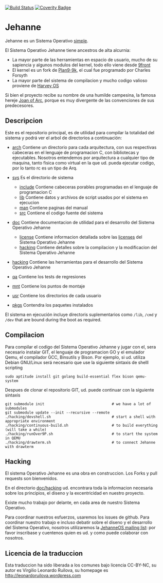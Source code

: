 [![Build Status](https://api.travis-ci.org/JehanneOS/jehanne.svg?branch=master)](https://travis-ci.org/JehanneOS/jehanne)
[![Coverity Badge](https://scan.coverity.com/projects/7364/badge.svg)](https://scan.coverity.com/projects/jehanne)

# Jehanne

Jehanne es un Sistema Operativo [simple][simplicity].

El Sistema Operativo Jehanne tiene ancestros de alta alcurnia:

- La mayor parte de las herramientas en espacio de usuario, mucho de su sapiencia y algunos modulos del kernel, todo ello viene desde [9front][9front]
- El kernel es un fork de [Plan9-9k][plan9-9k], el cual fue programado por Charles Forsyth
- La mayor parte del sistema de compilacion y mucho codigo valioso proviene de [Harvey OS][harvey]

Si bien el proyecto recibe su nombre de una humilde campesina, la famosa hereje [Joan of Arc][arc], porque es muy divergente de las convenciones de sus predecesores.

## Descripcion

Este es el repositorio principal, es de utilidad para compilar la totalidad del sistema y podrá ver el arbol de directorios a continuación:

- [arch](./arch/) Contiene un directorio para cada arquitectura, con sus respectivas cabeceras en el lenguaje de programacion C, con bibliotecas y ejecutables. Nosotros entendemos por arquitectura a cualquier tipo de maquina, tanto fisica como virtual en la que ud. pueda ejecutar codigo, por lo tanto rc es un tipo de Arq.
- [sys](./sys) Es el directorio de sistema
    * [include](./sys/include) Contiene cabeceras porables programadas en el lenguaje de programacion C 
    * [lib](./sys/lib) Contiene datos y archivos de script usados por el sistema en ejecucion
    * [man](./sys/man) Contiene paginas del manual
    * [src](./sys/src) Contiene el codigo fuente del sistema
- [doc](./doc/) Contiene documentacion de utilidad para el desarrollo del Sistema Operativo Jehanne
  
    * [license](./doc/license/) Contiene informacion detallada sobre las [licenses][lic] del Sistema Operativo Jehanne
    * [hacking](./doc/hacking/) Contiene detalles sobre la compilacion y la modificacion del Sistema Operativo Jehanne
- [hacking](./hacking) Contiene las herramientas para el desarrollo del Sistema Operativo Jehanne
- [qa](./qa) Contiene los tests de regresiones
- [mnt](./mnt) Contiene los puntos de montaje 
- [usr](./usr) Contiene los directorios de cada usuario
- [pkgs](./pkgs) Contendra los paquetes instalados

El sistema en ejecución incluye directoris suplementarios como `/lib`,
`/cmd` y `/dev` that are bound during the boot as required.

## Compilacion

Para compilar el codigo del Sistema Operativo Jehanne y jugar con el, sera necesario instalar GIT, el lenguaje de programacion GO y el emulador Qemu, el compilador GCC, Binsutils y Bison.
Por ejemplo, si ud. utiliza Debian GNU/Linux será necesario que use la siguiente sintaxis de shelll scripting

	sudo aptitude install git golang build-essential flex bison qemu-system

Despues de clonar el repositorio GIT, ud. puede continuar con la siguiente sintaxis

	git submodule init                               # we have a lot of submodules
	git submodule update --init --recursive --remote
	./hacking/devshell.sh                            # start a shell with appropriate environment
	./hacking/continuous-build.sh                    # to build everything (will take a while)
	./hacking/runOver9P.sh                           # to start the system in QEMU
	./hacking/drawterm.sh                            # to connect Jehanne with drawterm

## Hacking

El sistema Operativo Jehanne es una obra en construccion.
Los Forks y pull requests son bienvenidos.

En el directorio [doc/hacking](./doc/hacking/) ud. encontrara toda la informacion necesaria sobre los principios, el diseno y la excentricidad en nuestro proyecto.

Existe mucho trabajo por delante, en cada area de nuestro Sistema Operativo.

Para coordinar nuestros esfuerzos, usaremos los issues de github.
Para coordinar nuestro trabajo e incluso debatir sobre el diseno y el desarrollo del Sistema Operativo, nosotros utilizaremos la  [JehanneOS mailing list][mailinglist]: por favor inscribase y cuentenos quien es ud. y como puede colaborar con nosotros.

[simplicity]: http://plato.stanford.edu/entries/simplicity/ "Que es la simplicidad?"
[harvey]: http://harvey-os.org "Harvey OS"
[9front]: http://9front.org/ "El plan ha fracasado"
[plan9-9k]: https://bitbucket.org/forsyth/plan9-9k "Kernel Plan 9 experimental de 64-bit"
[nix]: https://github.com/rminnich/nix-os
[arc]: https://en.wikipedia.org/wiki/Joan_of_Arc "Jeanne d'Arc"
[lic]: ./LICENSE.md "Un sumario acerca de la licencia del Sistema Operativo Jehanne"
[mailinglist]: https://groups.google.com/forum/#!forum/jehanneos

## Licencia de la traduccion
Esta traduccion ha sido liberada a los comunes bajo licencia CC-BY-NC, su autor es Virgilio Leonardo Ruilova, su homepage es http://leonardoruilova.wordpress.com

